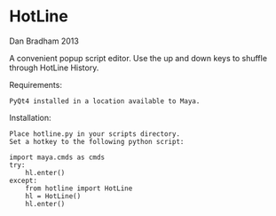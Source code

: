 HotLine
=======
Dan Bradham 2013

A convenient popup script editor.
Use the up and down keys to shuffle through HotLine History.


Requirements:

    PyQt4 installed in a location available to Maya.

Installation:

    Place hotline.py in your scripts directory.
    Set a hotkey to the following python script:

    import maya.cmds as cmds
    try:
        hl.enter()
    except:
        from hotline import HotLine
        hl = HotLine()
        hl.enter()
